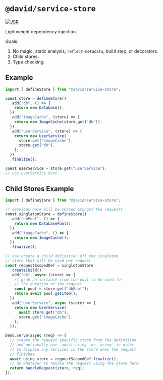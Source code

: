 # `@david/service-store`

[![JSR](https://jsr.io/badges/@david/service-store)](https://jsr.io/@david/service-store)

Lightweight dependency injection.

Goals:

1. No magic, static analysis, `reflect-metadata`, build step, or decorators.
1. Child stores.
1. Type checking.

## Example

```ts
import { defineStore } from "@david/service-store";

const store = defineStore()
  .add("db", () => {
    return new Database();
  })
  .add("imageCache", (store) => {
    return new ImageCache(store.get("db"));
  })
  .add("userService", (store) => {
    return new UserService(
      store.get("imageCache"),
      store.get("db"),
    );
  })
  .finalize();

const userService = store.get("userService");
// use userService here...
```

## Child Stores Example

```ts
import { defineStore } from "@david/service-store";

// services here will be shared amongst the requests
const singletonStore = defineStore()
  .add("dbPool", () => {
    return new DatabasePool();
  })
  .add("imageCache", () => {
    return new ImageCache();
  })
  .finalize();

// now create a child definition off the singleton
// store that will be used per request
const requestScopedDef = singletonStore
  .createChild()
  .add("db", async (store) => {
    // grab an instance from the pool to be used for
    // the duration of the request
    const pool = store.get("dbPool");
    return await pool.getItem();
  })
  .add("userService", async (store) => {
    return new UserService(
      await store.get("db"),
      store.get("imageCache"),
    );
  });

Deno.serve(async (req) => {
  // create the request specific store from the definition
  // and optionally use `await using` or `using` in order
  // to dispose any services in the store when the request
  // finishes
  await using store = requestScopedDef.finalize();
  // do whatever to handle the request using the store here
  return handleRequest(store, req);
});
```
